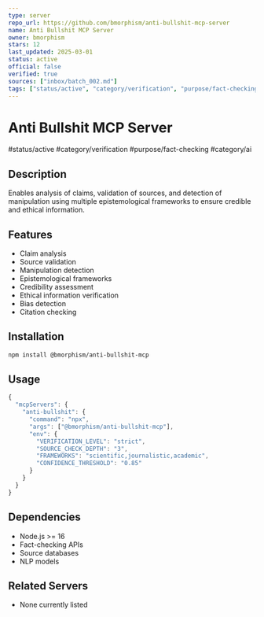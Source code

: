 ```yaml
--- 
type: server
repo_url: https://github.com/bmorphism/anti-bullshit-mcp-server
name: Anti Bullshit MCP Server
owner: bmorphism
stars: 12
last_updated: 2025-03-01
status: active
official: false
verified: true
sources: ["inbox/batch_002.md"]
tags: ["status/active", "category/verification", "purpose/fact-checking", "category/ai"]
---
```


# Anti Bullshit MCP Server

#status/active #category/verification #purpose/fact-checking #category/ai

## Description

Enables analysis of claims, validation of sources, and detection of manipulation using multiple epistemological frameworks to ensure credible and ethical information.

## Features

- Claim analysis
- Source validation
- Manipulation detection
- Epistemological frameworks
- Credibility assessment
- Ethical information verification
- Bias detection
- Citation checking

## Installation

```bash
npm install @bmorphism/anti-bullshit-mcp
```

## Usage

```javascript
{
  "mcpServers": {
    "anti-bullshit": {
      "command": "npx",
      "args": ["@bmorphism/anti-bullshit-mcp"],
      "env": {
        "VERIFICATION_LEVEL": "strict",
        "SOURCE_CHECK_DEPTH": "3",
        "FRAMEWORKS": "scientific,journalistic,academic",
        "CONFIDENCE_THRESHOLD": "0.85"
      }
    }
  }
}
```

## Dependencies

- Node.js >= 16
- Fact-checking APIs
- Source databases
- NLP models

## Related Servers

- None currently listed